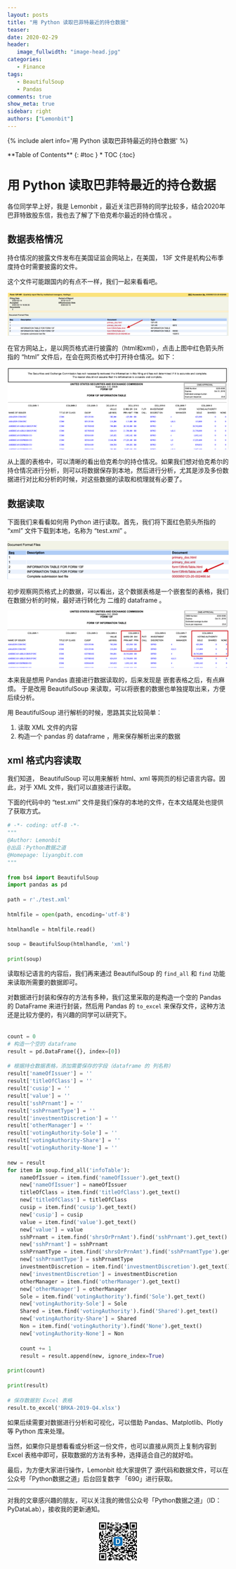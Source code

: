 ```yaml
---
layout: posts
title: "用 Python 读取巴菲特最近的持仓数据"
teaser:
date: 2020-02-29
header:
   image_fullwidth: "image-head.jpg"
categories:
   - Finance
tags:    
   - BeautifulSoup
   - Pandas    
comments: true
show_meta: true
sidebar: right
authors: ["Lemonbit"]
---
```


{% include alert info='用 Python 读取巴菲特最近的持仓数据' %}

<div class="panel radius" markdown="1">
**Table of Contents**
{: #toc }
*  TOC
{:toc}
</div>

# 用 Python 读取巴菲特最近的持仓数据

各位同学早上好，我是 Lemonbit ，最近关注巴菲特的同学比较多，结合2020年巴菲特致股东信，我也去了解了下伯克希尔最近的持仓情况 。

## 数据表格情况

持仓情况的披露文件发布在美国证监会网站上，在美国， 13F 文件是机构公布季度持仓时需要披露的文件。

这个文件可能跟国内的有点不一样，我们一起来看看吧。

![下载页面](/images/posts/20200229-py-Buffett/1.png)

在官方网站上，是以网页格式进行披露的（html和xml），点击上图中红色箭头所指的 “html” 文件后，在会在网页格式中打开持仓情况。如下：

![网页情况](/images/posts/20200229-py-Buffett/2.png)

从上面的表格中，可以清晰的看出伯克希尔的持仓情况。如果我们想对伯克希尔的持仓情况进行分析，则可以将数据保存到本地，然后进行分析，尤其是涉及多份数据进行对比和分析的时候，对这些数据的读取和梳理就有必要了。

## 数据读取

下面我们来看看如何用 Python 进行读取。首先，我们将下面红色箭头所指的 “xml” 文件下载到本地，名称为 “test.xml” 。

![本地文件](/images/posts/20200229-py-Buffett/3.png)

初步观察网页格式上的数据，可以看出，这个数据表格是一个嵌套型的表格，我们在数据分析的时候，最好进行转化为 二维的 dataframe 。

![数据格式](/images/posts/20200229-py-Buffett/4.png)

本来我是想用 Pandas 直接进行数据读取的，后来发现是 嵌套表格之后，有点麻烦。 于是改用 BeautifulSoup 来读取，可以将嵌套的数据也单独提取出来，方便后续分析。

用 BeautifulSoup 进行解析的时候，思路其实比较简单：

1. 读取 XML 文件的内容
2. 构造一个 pandas 的 dataframe ，用来保存解析出来的数据

## xml 格式内容读取

我们知道， BeautifulSoup 可以用来解析 html、xml 等网页的标记语言内容。因此，对于 XML 文件，我们可以直接进行读取。

下面的代码中的 “test.xml” 文件是我们保存的本地的文件，在本文结尾处也提供了获取方式。

```python
# -*- coding: utf-8 -*-
"""
@Author: Lemonbit
@出品：Python数据之道
@Homepage: liyangbit.com
"""

from bs4 import BeautifulSoup
import pandas as pd

path = r'./test.xml'

htmlfile = open(path, encoding='utf-8')

htmlhandle = htmlfile.read()

soup = BeautifulSoup(htmlhandle, 'xml')

print(soup)
```

读取标记语言的内容后，我们再来通过 BeautifulSoup 的 `find_all` 和 `find` 功能来读取所需要的数据即可。

对数据进行封装和保存的方法有多种，我们这里采取的是构造一个空的 Pandas 的 DataFrame 来进行封装，然后用 Pandas 的 `to_excel` 来保存文件，这种方法还是比较方便的，有兴趣的同学可以研究下。

```python

count = 0
# 构造一个空的 dataframe
result = pd.DataFrame({}, index=[0])

# 根据持仓数据表格，添加需要保存的字段（dataframe 的 列名称)
result['nameOfIssuer'] = ''
result['titleOfClass'] = ''
result['cusip'] = ''
result['value'] = ''
result['sshPrnamt'] = ''
result['sshPrnamtType'] = ''
result['investmentDiscretion'] = ''
result['otherManager'] = ''
result['votingAuthority-Sole'] = ''
result['votingAuthority-Share'] = ''
result['votingAuthority-None'] = ''

new = result
for item in soup.find_all('infoTable'):
    nameOfIssuer = item.find('nameOfIssuer').get_text()
    new['nameOfIssuer'] = nameOfIssuer
    titleOfClass = item.find('titleOfClass').get_text()
    new['titleOfClass'] = titleOfClass
    cusip = item.find('cusip').get_text()
    new['cusip'] = cusip
    value = item.find('value').get_text()
    new['value'] = value
    sshPrnamt = item.find('shrsOrPrnAmt').find('sshPrnamt').get_text()
    new['sshPrnamt'] = sshPrnamt
    sshPrnamtType = item.find('shrsOrPrnAmt').find('sshPrnamtType').get_text()
    new['sshPrnamtType'] = sshPrnamtType
    investmentDiscretion = item.find('investmentDiscretion').get_text()
    new['investmentDiscretion'] = investmentDiscretion
    otherManager = item.find('otherManager').get_text()
    new['otherManager'] = otherManager
    Sole = item.find('votingAuthority').find('Sole').get_text()
    new['votingAuthority-Sole'] = Sole
    Shared = item.find('votingAuthority').find('Shared').get_text()
    new['votingAuthority-Share'] = Shared
    Non = item.find('votingAuthority').find('None').get_text()
    new['votingAuthority-None'] = Non

    count += 1
    result = result.append(new, ignore_index=True)

print(count)

print(result)

# 保存数据到 Excel 表格
result.to_excel('BRKA-2019-Q4.xlsx')
```

如果后续需要对数据进行分析和可视化，可以借助 Pandas、Matplotlib、Plotly 等 Python 库来处理。

当然，如果你只是想看看或分析这一份文件，也可以直接从网页上复制内容到 Excel 表格中即可，获取数据的方法有多种，选择适合自己的就好哈。

最后，为方便大家进行操作，Lemonbit 给大家提供了 源代码和数据文件，可以在公众号「Python数据之道」后台回复数字 「690」进行获取。

---

对我的文章感兴趣的朋友，可以关注我的微信公众号「Python数据之道」（ID：PyDataLab），接收我的更新通知。

<div align="center">
    <img src="/images/qrcode.jpg" width="20%">
</div>

